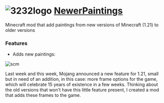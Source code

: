 ![3232logo](https://github.com/ImEXPLO/NewerPaintings/assets/73023213/b2a91606-c2cc-4e4d-92c3-ff4d35b3ba87) [NewerPaintings](https://minecraft.curseforge.com/projects/newer-paintings)
===========

Minecraft mod that add paintings from new versions of Minecraft (1.21) to older versions

### Features

* Adds new paintings:

![scm](https://github.com/ImEXPLO/NewerPaintings/assets/73023213/01f1c45c-a879-4932-b3d2-ee58da27bbe6)

Last week and this week, Mojang announced a new feature for 1.21, small but in need of an addition, in this case: more frame options for the game, which will celebrate 15 years of existence in a few weeks. Thinking about the old versions that won't have this little feature present, I created a mod that adds these frames to the game.
